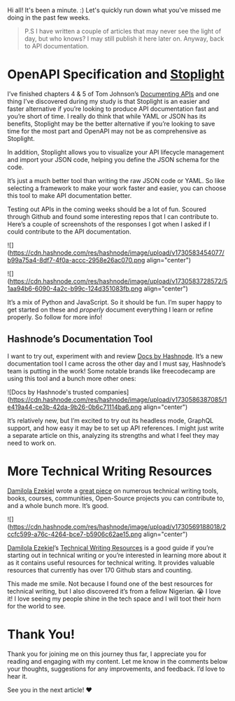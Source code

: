 Hi all! It's been a minute. :) Let's quickly run down what you've missed me doing in the past few weeks.

> P.S I have written a couple of articles that may never see the light of day, but who knows? I may still publish it here later on. Anyway, back to API documentation.

# OpenAPI Specification and [Stoplight](https://stoplight.io/)

I’ve finished chapters 4 & 5 of Tom Johnson’s [Documenting APIs](https://idratherbewriting.com/learnapidoc/) and one thing I’ve discovered during my study is that Stoplight is an easier and faster alternative if you’re looking to produce API documentation fast and you’re short of time. I really do think that while YAML or JSON has its benefits, Stoplight may be the better alternative if you’re looking to save time for the most part and OpenAPI may not be as comprehensive as Stoplight.

In addition, Stoplight allows you to visualize your API lifecycle management and import your JSON code, helping you define the JSON schema for the code.

It’s just a much better tool than writing the raw JSON code or YAML. So like selecting a framework to make your work faster and easier, you can choose this tool to make API documentation better.

Testing out APIs in the coming weeks should be a lot of fun. Scoured through Github and found some interesting repos that I can contribute to. Here’s a couple of screenshots of the responses I got when I asked if I could contribute to the API documentation.

![](https://cdn.hashnode.com/res/hashnode/image/upload/v1730583454077/b99a75a4-8df7-4f0a-accc-2958e26ac070.png align="center")

![](https://cdn.hashnode.com/res/hashnode/image/upload/v1730583728572/51aa94b6-6090-4a2c-b99c-124d351083fb.png align="center")

It’s a mix of Python and JavaScript. So it should be fun. I’m super happy to get started on these and *properly* document everything I learn or refine properly. So follow for more info!

## Hashnode’s Documentation Tool

I want to try out, experiment with and review [Docs by Hashnode](https://hashnode.com/products/docs). It’s a new documentation tool I came across the other day and I must say, Hashnode’s team is putting in the work! Some notable brands like freecodecamp are using this tool and a bunch more other ones:

![Docs by Hashnode's trusted companies](https://cdn.hashnode.com/res/hashnode/image/upload/v1730586387085/1e419a44-ce3b-42da-9b26-0b6c71114ba6.png align="center")

It’s relatively new, but I’m excited to try out its headless mode, GraphQL support, and how easy it may be to set up API references. I might just write a separate article on this, analyzing its strengths and what I feel they may need to work on.

# More Technical Writing Resources

[Damilola Ezekiel](https://github.com/dharmelolar) wrote a [great piece](https://github.com/dharmelolar/technical-writing-resources/blob/main/README.md) on numerous technical writing tools, books, courses, communities, Open-Source projects you can contribute to, and a whole bunch more. It’s good.

![](https://cdn.hashnode.com/res/hashnode/image/upload/v1730569188018/2ccfc599-a76c-4264-bce7-b5906c62ae15.png align="center")

[Damilola Ezekiel](https://github.com/dharmelolar)’s [Technical Writing Resources](https://github.com/dharmelolar/technical-writing-resources/blob/main/README.md) is a good guide if you’re starting out in technical writing or you’re interested in learning more about it as it contains useful resources for technical writing. It provides valuable resources that currently has over 170 Github stars and counting.

This made me smile. Not because I found one of the best resources for technical writing, but I also discovered it’s from a fellow Nigerian. 😭 I love it! I love seeing my people shine in the tech space and I will toot their horn for the world to see.

# Thank You!

Thank you for joining me on this journey thus far, I appreciate you for reading and engaging with my content. Let me know in the comments below your thoughts, suggestions for any improvements, and feedback. I’d love to hear it.

See you in the next article! ❤